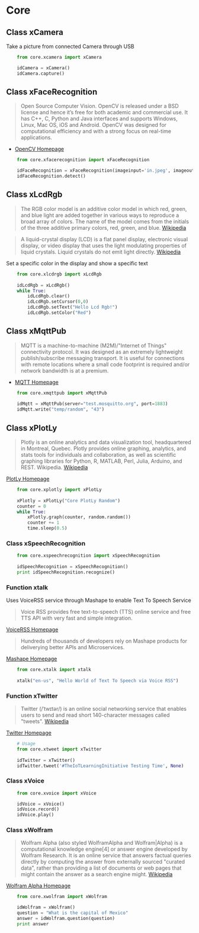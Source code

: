 Core
==

## Class xCamera

Take a picture from connected Camera through USB

```Python
    from core.xcamera import xCamera

    idCamera = xCamera()
    idCamera.capture()
```

## Class xFaceRecognition

> Open Source Computer Vision. OpenCV is released under a BSD license and hence it’s free for both academic and commercial use. It has C++, C, Python and Java interfaces and supports Windows, Linux, Mac OS, iOS and Android. OpenCV was designed for computational efficiency and with a strong focus on real-time applications.

- [OpenCV Homepage](http://opencv.org/)

```Python
    from core.xfacerecognition import xFaceRecognition

    idFaceRecognition = xFaceRecognition(imageinput='in.jpeg', imageoutput='out.jpeg')
    idFaceRecognition.detect()
```

## Class xLcdRgb

> The RGB color model is an additive color model in which red, green, and blue light are added together in various ways to reproduce a broad array of colors. The name of the model comes from the initials of the three additive primary colors, red, green, and blue. [Wikipedia](https://en.wikipedia.org/wiki/RGB_color_model)

> A liquid-crystal display (LCD) is a flat panel display, electronic visual display, or video display that uses the light modulating properties of liquid crystals. Liquid crystals do not emit light directly. [Wikipedia](https://en.wikipedia.org/wiki/Liquid-crystal_display)

Set a specific color in the display and show a specific text

```Python
    from core.xlcdrgb import xLcdRgb
    
    idLcdRgb = xLcdRgb()
    while True:
        idLcdRgb.clear()
        idLcdRgb.setCursor(0,0)
        idLcdRgb.setText("Hello Lcd Rgb!")
        idLcdRgb.setColor("Red")
```

## Class xMqttPub

> MQTT is a machine-to-machine (M2M)/"Internet of Things" connectivity protocol. It was designed as an extremely lightweight publish/subscribe messaging transport. It is useful for connections with remote locations where a small code footprint is required and/or network bandwidth is at a premium.

- [MQTT Homepage](http://mqtt.org/)

```Python
    from core.xmqttpub import xMqttPub
    
    idMqtt = xMqttPub(server="test.mosquitto.org", port=1883)
    idMqtt.write("temp/random", "43")
```

## Class xPlotLy

> Plotly is an online analytics and data visualization tool, headquartered in Montreal, Quebec. Plotly provides online graphing, analytics, and stats tools for individuals and collaboration, as well as scientific graphing libraries for Python, R, MATLAB, Perl, Julia, Arduino, and REST. Wikipedia. [Wikipedia](https://en.wikipedia.org/wiki/Plotly)

[PlotLy Homepage](https://plot.ly/)


```Python
    from core.xplotly import xPlotLy
    
    xPlotly = xPlotLy("Core PlotLy Random")
    counter = 0
    while True:
        xPlotly.graph(counter, random.random())
        counter += 1
        time.sleep(0.5)
```

### Class xSpeechRecognition

```Python
    from core.xspeechrecognition import xSpeechRecognition
    
    idSpeechRecognition = xSpeechRecognition()
    print idSpeechRecognition.recognize()
```

### Function xtalk

Uses VoiceRSS service through Mashape to enable Text To Speech Service

> Voice RSS provides free text-to-speech (TTS) online service and free TTS API with very fast and simple integration.

[VoiceRSS Homepage](http://www.voicerss.org/)

> Hundreds of thousands of developers rely on Mashape products for deliverying better APIs and Microservices.

[Mashape Homepage](https://www.mashape.com/)

```Python
    from core.xtalk import xtalk
    
    xtalk("en-us", "Hello World of Text To Speech via Voice RSS")
```

### Function xTwitter

> Twitter (/ˈtwɪtər/) is an online social networking service that enables users to send and read short 140-character messages called "tweets". [Wikipedia](https://en.wikipedia.org/wiki/Twitter)

[Twitter Homepage](https://twitter.com/)

```Python
    # Usage
    from core.xtweet import xTwitter
    
    idTwitter = xTwitter()
    idTwitter.tweet('#TheIoTLearningInitiative Testing Time', None)
```

### Class xVoice

```Python
    from core.xvoice import xVoice

    idVoice = xVoice()
    idVoice.record()
    idVoice.play()
```

### Class xWolfram

> Wolfram Alpha (also styled WolframAlpha and Wolfram|Alpha) is a computational knowledge engine[4] or answer engine developed by Wolfram Research. It is an online service that answers factual queries directly by computing the answer from externally sourced "curated data", rather than providing a list of documents or web pages that might contain the answer as a search engine might. [Wikipedia](https://en.wikipedia.org/wiki/Wolfram_Alpha)

[Wolfram Alpha Homepage](http://www.wolframalpha.com/)

```Python
    from core.xwolfram import xWolfram

    idWolfram = xWolfram()
    question = "What is the capital of Mexico"
    answer = idWolfram.question(question)
    print answer
```
